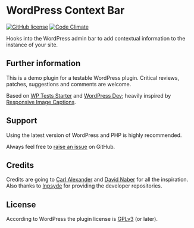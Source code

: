 # WordPress Context Bar

[![GitHub license](https://img.shields.io/badge/license-GPLv3-blue.svg?style=flat-square)](https://raw.githubusercontent.com/hofmannsven/contextbar/master/LICENSE.md)
[![Code Climate](https://img.shields.io/codeclimate/github/hofmannsven/contextbar.svg?style=flat-square)](https://codeclimate.com/github/hofmannsven/contextbar)

Hooks into the WordPress admin bar to add contextual information to the instance of your site.


## Further information

This is a demo plugin for a testable WordPress plugin.
Critical reviews, patches, suggestions and comments are welcome.

Based on [WP Tests Starter](https://github.com/inpsyde/WP-Tests-Starter/) and [WordPress Dev](https://github.com/inpsyde/wordpress-dev);
heavily inspired by [Responsive Image Captions](https://github.com/dnaber-de/WP-Responsive-Image-Captions).


## Support

Using the latest version of WordPress and PHP is highly recommended.

Always feel free to [raise an issue](https://github.com/hofmannsven/contextbar/issues) on GitHub.


## Credits

Credits are going to [Carl Alexander](https://carlalexander.ca/) and [David Naber](https://dnaber.de/) for all the inspiration.
Also thanks to [Inpsyde](http://inpsyde.com/) for providing the developer repositories.


## License

According to WordPress the plugin license is [GPLv3](https://www.gnu.org/licenses/gpl-3.0.txt) (or later).